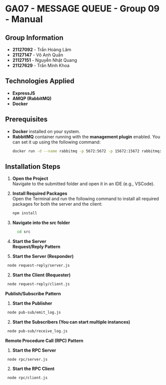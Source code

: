 # GA07 - MESSAGE QUEUE - Group 09 - Manual

## Group Information
- **21127092** - Trần Hoàng Lâm
- **21127147** - Võ Anh Quân
- **21127151** - Nguyễn Nhật Quang
- **21127629** - Trần Minh Khoa

## Technologies Applied
- **ExpressJS**
- **AMQP (RabbitMQ)**
- **Docker**

## Prerequisites
- **Docker** installed on your system.
- **RabbitMQ** container running with the **management plugin** enabled. You can set it up using the following command:
   ```bash
   docker run -d --name rabbitmq -p 5672:5672 -p 15672:15672 rabbitmq:management
   ```

## Installation Steps

1. **Open the Project**  
   Navigate to the submitted folder and open it in an IDE (e.g., VSCode).

2. **Install Required Packages**  
   Open the Terminal and run the following command to install all required packages for both the server and the client:
   ```bash
   npm install
   ```
3. **Navigate into the src folder**
    ```bash
      cd src
    ```
4. **Start the Server**  
**Request/Reply Pattern**
  1. **Start the Server (Responder)**  
  ```bash
   node request-reply/server.js
   ```
  2. **Start the Client (Requester)**  
  ```bash
   node request-reply/client.js
   ```
**Publish/Subscribe Pattern**
  1. **Start the Publisher**  
  ```bash
   node pub-sub/emit_log.js
   ```
  2. **Start the Subscribers (You can start multiple instances)**  
  ```bash
   node pub-sub/receive_log.js
   ```
**Remote Procedure Call (RPC) Pattern**
  1. **Start the RPC Server**  
  ```bash
   node rpc/server.js
   ```
  2. **Start the RPC Client**  
  ```bash
   node rpc/client.js
  ```


